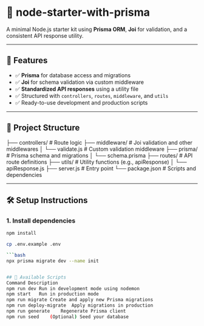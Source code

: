 # 🧰 node-starter-with-prisma

A minimal Node.js starter kit using **Prisma ORM**, **Joi** for validation, and a consistent API response utility.

---

## 🚀 Features

- ✅ **Prisma** for database access and migrations
- ✅ **Joi** for schema validation via custom middleware
- ✅ **Standardized API responses** using a utility file
- ✅ Structured with `controllers`, `routes`, `middleware`, and `utils`
- ✅ Ready-to-use development and production scripts

---

## 📁 Project Structure

├── controllers/ # Route logic
├── middleware/ # Joi validation and other middlewares
│ └── validate.js # Custom validation middleware
├── prisma/ # Prisma schema and migrations
│ └── schema.prisma
├── routes/ # API route definitions
├── utils/ # Utility functions (e.g., apiResponse)
│ └── apiResponse.js
├── server.js # Entry point
└── package.json # Scripts and dependencies

---

## 🛠️ Setup Instructions

### 1. Install dependencies

```bash
npm install
```

```bash
cp .env.example .env

```bash
npx prisma migrate dev --name init


## 📜 Available Scripts
Command	Description
npm run dev	Run in development mode using nodemon
npm start	Run in production mode
npm run migrate	Create and apply new Prisma migrations
npm run deploy-migrate	Apply migrations in production
npm run generate	Regenerate Prisma client
npm run seed	(Optional) Seed your database